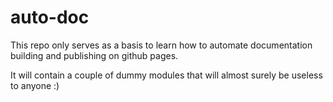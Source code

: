 # auto-doc
This repo only serves as a basis to learn how to automate documentation building and publishing on github pages.

It will contain a couple of dummy modules that will almost surely be useless to anyone :)
